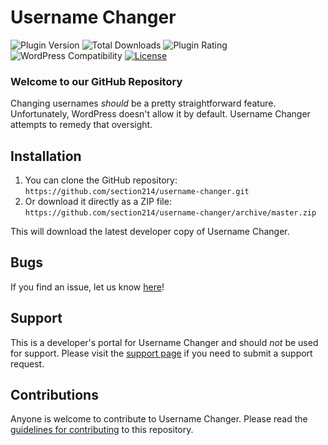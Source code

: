 # Username Changer

![Plugin Version](https://img.shields.io/wordpress/plugin/v/username-changer.svg?maxAge=2592000) ![Total Downloads](https://img.shields.io/wordpress/plugin/dt/username-changer.svg?maxAge=2592000) ![Plugin Rating](https://img.shields.io/wordpress/plugin/r/username-changer.svg?maxAge=2592000) ![WordPress Compatibility](https://img.shields.io/wordpress/v/username-changer.svg?maxAge=2592000) [![License](https://img.shields.io/badge/license-GPL--2.0%2B-red.svg)](https://github.com/section214/username-changer/blob/master/license.txt)

### Welcome to our GitHub Repository

Changing usernames _should_ be a pretty straightforward feature. Unfortunately, WordPress doesn't allow it by default. Username Changer attempts to remedy that oversight.

## Installation

1. You can clone the GitHub repository: `https://github.com/section214/username-changer.git`
2. Or download it directly as a ZIP file: `https://github.com/section214/username-changer/archive/master.zip`

This will download the latest developer copy of Username Changer.

## Bugs

If you find an issue, let us know [here](https://github.com/section214/username-changer/issues?state=open)!

## Support

This is a developer's portal for Username Changer and should _not_ be used for support. Please visit the [support page](https://section214.com/contact/?reason=product-support&product=username-changer) if you need to submit a support request.

## Contributions

Anyone is welcome to contribute to Username Changer. Please read the [guidelines for contributing](https://github.com/section214/username-changer/blob/master/CONTRIBUTING.md) to this repository.
